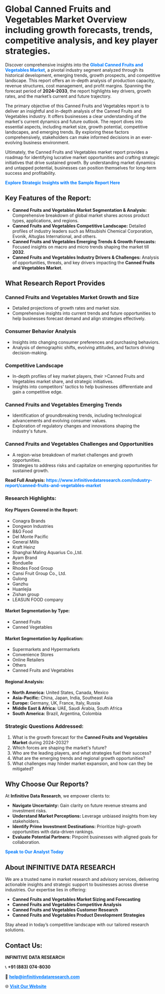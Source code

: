 <h1>Global Canned Fruits and Vegetables Market Overview including growth forecasts, trends, competitive analysis, and key player strategies.</h1>
<p>
Discover comprehensive insights into the 
<a href="https://www.infinitivedataresearch.com/industry-report/canned-fruits-and-vegetables-market" rel="dofollow" style="color: #007BFF; text-decoration: none;"><strong>Global Canned Fruits and Vegetables Market</strong></a>, a pivotal industry segment analyzed through its historical development, emerging trends, growth prospects, and competitive landscape. This report offers an in-depth analysis of production capacity, revenue structures, cost management, and profit margins. Spanning the forecast period of <strong>2024–2033</strong>, the report highlights key drivers, growth rates, and the market’s current and future trajectory.
</p>
<p>
The primary objective of this Canned Fruits and Vegetables report is to deliver an insightful and in-depth analysis of the Canned Fruits and Vegetables industry. It offers businesses a clear understanding of the market's current dynamics and future outlook. The report dives into essential aspects, including market size, growth potential, competitive landscapes, and emerging trends. By exploring these factors comprehensively, stakeholders can make informed decisions in an ever-evolving business environment.
</p>
<p>
Ultimately, the Canned Fruits and Vegetables market report provides a roadmap for identifying lucrative market opportunities and crafting strategic initiatives that drive sustained growth. By understanding market dynamics and untapped potential, businesses can position themselves for long-term success and profitability.
</p>
<p>
<a href="https://www.infinitivedataresearch.com/request-sample/reportId=103988" style="color: #007BFF; text-decoration: none;"><strong>Explore Strategic Insights with the Sample Report Here</strong></a>
</p>

<h2>Key Features of the Report:</h2>
<ul>
<li><strong>Canned Fruits and Vegetables Market Segmentation & Analysis:</strong> Comprehensive breakdown of global market shares across product types, applications, and regions.</li>
<li><strong>Canned Fruits and Vegetables Competitive Landscape:</strong> Detailed profiles of industry leaders such as Mitsubishi Chemical Corporation, Evonik, Altuglas International, and others.</li>
<li><strong>Canned Fruits and Vegetables Emerging Trends & Growth Forecasts:</strong> Focused insights on macro and micro trends shaping the market till <strong>2032</strong>.</li>
<li><strong>Canned Fruits and Vegetables Industry Drivers & Challenges:</strong> Analysis of opportunities, threats, and key drivers impacting the <strong>Canned Fruits and Vegetables Market</strong>.</li>
</ul>

<h2>What Research Report Provides</h2>
<h3>Canned Fruits and Vegetables Market Growth and Size</h3>
<ul>
<li>Detailed projections of growth rates and market size.</li>
<li>Comprehensive insights into current trends and future opportunities to help businesses forecast demand and align strategies effectively.</li>
</ul>

<h3>Consumer Behavior Analysis</h3>
<ul>
<li>Insights into changing consumer preferences and purchasing behaviors.</li>
<li>Analysis of demographic shifts, evolving attitudes, and factors driving decision-making.</li>
</ul>

<h3>Competitive Landscape</h3>
<ul>
<li>In-depth profiles of key market players, their >Canned Fruits and Vegetables market share, and strategic initiatives.</li>
<li>Insights into competitors' tactics to help businesses differentiate and gain a competitive edge.</li>
</ul>

<h3>Canned Fruits and Vegetables Emerging Trends</h3>
<ul>
<li>Identification of groundbreaking trends, including technological advancements and evolving consumer values.</li>
<li>Exploration of regulatory changes and innovations shaping the industry's future.</li>
</ul>

<h3>Canned Fruits and Vegetables Challenges and Opportunities</h3>
<ul>
<li>A region-wise breakdown of market challenges and growth opportunities.</li>
<li>Strategies to address risks and capitalize on emerging opportunities for sustained growth.</li>
</ul>
<p><strong>Read Full Analysis:</strong> <a href="https://www.infinitivedataresearch.com/industry-report/canned-fruits-and-vegetables-market" rel="dofollow" style="color: #007BFF; text-decoration: none;"><strong>https://www.infinitivedataresearch.com/industry-report/canned-fruits-and-vegetables-market</strong></a></p>
<h3>Research Highlights:</h3>
<h4>Key Players Covered in the Report:</h4>
<ul><li>Conagra Brands</li><li>Dongwon Industries</li><li>B&amp;G Food</li><li>Del Monte Pacific</li><li>General Mills</li><li>Kraft Heinz</li><li>Shanghai Maling Aquarius Co.,Ltd.</li><li>Ayam Brand</li><li>Bonduelle</li><li>Rhodes Food Group</li><li>Cansi Fruit Group Co., Ltd.</li><li>Gulong</li><li>Ganzhu</li><li>Huanlejia</li><li>Zishan group</li><li>LEASUN FOOD company</li></ul>
<h4>Market Segmentation by Type:</h4>
<ul><li>Canned Fruits</li><li>Canned Vegetables</li></ul>
<h4>Market Segmentation by Application:</h4>
<ul><li>Supermarkets and Hypermarkets</li><li>Convenience Stores</li><li>Online Retailers</li><li>Others</li><li>Canned Fruits and Vegetables</li></ul>

<h4>Regional Analysis:</h4>
<ul>
<li><strong>North America:</strong> United States, Canada, Mexico</li>
<li><strong>Asia-Pacific:</strong> China, Japan, India, Southeast Asia</li>
<li><strong>Europe:</strong> Germany, UK, France, Italy, Russia</li>
<li><strong>Middle East & Africa:</strong> UAE, Saudi Arabia, South Africa</li>
<li><strong>South America:</strong> Brazil, Argentina, Colombia</li>
</ul>

<h3>Strategic Questions Addressed:</h3>
<ol>
<li>What is the growth forecast for the <strong>Canned Fruits and Vegetables Market</strong> during 2024–2032?</li>
<li>Which forces are shaping the market's future?</li>
<li>Who are the leading players, and what strategies fuel their success?</li>
<li>What are the emerging trends and regional growth opportunities?</li>
<li>What challenges may hinder market expansion, and how can they be mitigated?</li>
</ol>

<h2>Why Choose Our Reports?</h2>
<p>At <strong>Infinitive Data Research</strong>, we empower clients to:</p>
<ul>
<li><strong>Navigate Uncertainty:</strong> Gain clarity on future revenue streams and investment risks.</li>
<li><strong>Understand Market Perceptions:</strong> Leverage unbiased insights from key stakeholders.</li>
<li><strong>Identify Prime Investment Destinations:</strong> Prioritize high-growth opportunities with data-driven rankings.</li>
<li><strong>Evaluate Potential Partners:</strong> Pinpoint businesses with aligned goals for collaboration.</li>
</ul>
<p><a href="https://www.infinitivedataresearch.com/industry-report/canned-fruits-and-vegetables-market" rel="dofollow" style="color: #007BFF; text-decoration: none;"><strong>Speak to Our Analyst Today</strong></a></p>

<h2>About INFINITIVE DATA RESEARCH</h2>
<p>We are a trusted name in market research and advisory services, delivering actionable insights and strategic support to businesses across diverse industries. Our expertise lies in offering:</p>
<ul>
<li><strong>Canned Fruits and Vegetables Market Sizing and Forecasting</strong></li>
<li><strong>Canned Fruits and Vegetables Competitive Analysis</strong></li>
<li><strong>Canned Fruits and Vegetables Customer Research</strong></li>
<li><strong>Canned Fruits and Vegetables Product Development Strategies</strong></li>
</ul>
<p>Stay ahead in today’s competitive landscape with our tailored research solutions.</p>

<h2>Contact Us:</h2>
<p><strong>INFINITIVE DATA RESEARCH</strong></p>
<p>📞 <strong>+91 (883) 074-8030</strong></p>
<p>📧 <strong><a href="mailto:help@infinitivedataresearch.com" style="color: #007BFF;">help@infinitivedataresearch.com</a></strong></p>
<p>🌐 <strong><a href="https://www.infinitivedataresearch.com" rel="dofollow" style="color: #007BFF;">Visit Our Website</a></strong></p>